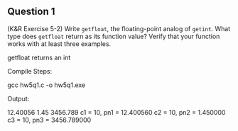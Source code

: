 ## Question 1
(K&R Exercise 5-2) Write <code>getfloat</code>, the floating-point analog of <code>getint</code>. What type does <code>getfloat</code> return as its function value? Verify that your function works with at least three examples.

getfloat returns an int

Compile Steps: 

gcc hw5q1.c -o hw5q1.exe

Output:

12.40056
1.45
3456.789
c1 = 10, pn1 = 12.400560
c2 = 10, pn2 = 1.450000
c3 = 10, pn3 = 3456.789000
